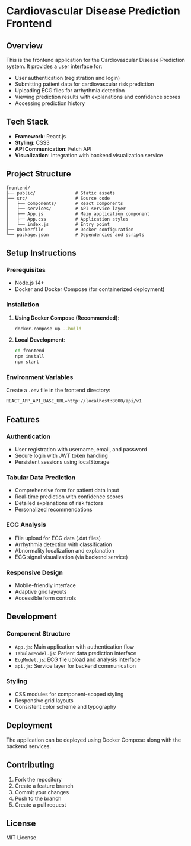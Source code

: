 # Cardiovascular Disease Prediction Frontend

## Overview
This is the frontend application for the Cardiovascular Disease Prediction system. It provides a user interface for:
- User authentication (registration and login)
- Submitting patient data for cardiovascular risk prediction
- Uploading ECG files for arrhythmia detection
- Viewing prediction results with explanations and confidence scores
- Accessing prediction history

## Tech Stack
- **Framework**: React.js
- **Styling**: CSS3
- **API Communication**: Fetch API
- **Visualization**: Integration with backend visualization service

## Project Structure
```
frontend/
├── public/               # Static assets
├── src/                  # Source code
│   ├── components/       # React components
│   ├── services/         # API service layer
│   ├── App.js            # Main application component
│   ├── App.css           # Application styles
│   └── index.js          # Entry point
├── Dockerfile            # Docker configuration
└── package.json          # Dependencies and scripts
```

## Setup Instructions

### Prerequisites
- Node.js 14+
- Docker and Docker Compose (for containerized deployment)

### Installation

1. **Using Docker Compose (Recommended)**:
   ```bash
   docker-compose up --build
   ```

2. **Local Development**:
   ```bash
   cd frontend
   npm install
   npm start
   ```

### Environment Variables
Create a `.env` file in the frontend directory:
```env
REACT_APP_API_BASE_URL=http://localhost:8000/api/v1
```

## Features

### Authentication
- User registration with username, email, and password
- Secure login with JWT token handling
- Persistent sessions using localStorage

### Tabular Data Prediction
- Comprehensive form for patient data input
- Real-time prediction with confidence scores
- Detailed explanations of risk factors
- Personalized recommendations

### ECG Analysis
- File upload for ECG data (.dat files)
- Arrhythmia detection with classification
- Abnormality localization and explanation
- ECG signal visualization (via backend service)

### Responsive Design
- Mobile-friendly interface
- Adaptive grid layouts
- Accessible form controls

## Development

### Component Structure
- `App.js`: Main application with authentication flow
- `TabularModel.js`: Patient data prediction interface
- `EcgModel.js`: ECG file upload and analysis interface
- `api.js`: Service layer for backend communication

### Styling
- CSS modules for component-scoped styling
- Responsive grid layouts
- Consistent color scheme and typography

## Deployment
The application can be deployed using Docker Compose along with the backend services.

## Contributing
1. Fork the repository
2. Create a feature branch
3. Commit your changes
4. Push to the branch
5. Create a pull request

## License
MIT License
